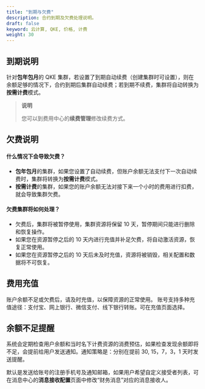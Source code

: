 ```yaml
---
title: "到期与欠费"
description: 合约到期及欠费处理说明。
draft: false
keyword: 云计算, QKE, 价格, 计费
weight: 30
---
```


## 到期说明

针对**包年包月**的 QKE 集群，若设置了到期自动续费（创建集群时可设置），则在余额足够的情况下，合约到期后集群自动续费；若到期不续费，集群将自动转换为**按需计费**模式。

>**说明**
>
>您可以到费用中心的**续费管理**修改续费方式。

## 欠费说明

#### 什么情况下会导致欠费？

- **包年包月**的集群，如果您设置了自动续费，但账户余额无法支付下一次自动续费时，集群将转换为**按需计费**模式。
- **按需计费**的集群，如果您的账户余额无法对接下来一个小时的费用进行扣费，就会导致集群欠费。

#### 欠费集群将如何处理？

- 欠费后，集群将被暂停使用，集群资源将保留 10 天，暂停期间只能进行删除和恢复操作。
- 如果您在资源暂停之后的 10 天内进行充值并补足欠费，将自动激活资源，恢复正常使用。
- 如果您在资源暂停之后的 10 天后未及时充值，资源将被销毁，相关配置和数据将不可恢复。

## 费用充值

账户余额不足或欠费后，请及时充值，以保障资源的正常使用。
账号支持多种充值途径：支付宝、网上银行、微信支付、线下银行转账。可在充值页面选择。

## 余额不足提醒

系统会定期检查用户余额和当时名下计费资源的消费预估，如果检查发现余额即将不足，会提前给用户发送通知。通知策略是：分别在提前 30, 15，7，3，1 天时发送提醒。

默认是发送给账号的注册手机号及通知邮箱，如果用户希望自定义接受者列表，可在消息中心的**消息接收配置**页面中修改“财务消息”对应的消息接收人。

